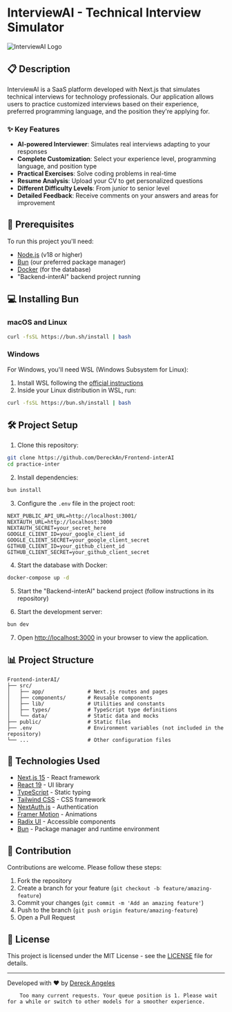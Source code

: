 # InterviewAI - Technical Interview Simulator

![InterviewAI Logo](https://via.placeholder.com/150)

## 📋 Description

InterviewAI is a SaaS platform developed with Next.js that simulates technical interviews for technology professionals. Our application allows users to practice customized interviews based on their experience, preferred programming language, and the position they're applying for.

### ✨ Key Features

- **AI-powered Interviewer**: Simulates real interviews adapting to your responses
- **Complete Customization**: Select your experience level, programming language, and position type
- **Practical Exercises**: Solve coding problems in real-time
- **Resume Analysis**: Upload your CV to get personalized questions
- **Different Difficulty Levels**: From junior to senior level
- **Detailed Feedback**: Receive comments on your answers and areas for improvement

## 🚀 Prerequisites

To run this project you'll need:

- [Node.js](https://nodejs.org/) (v18 or higher)
- [Bun](https://bun.sh/) (our preferred package manager)
- [Docker](https://www.docker.com/) (for the database)
- "Backend-interAI" backend project running

## 💻 Installing Bun

### macOS and Linux

```bash
curl -fsSL https://bun.sh/install | bash
```

### Windows

For Windows, you'll need WSL (Windows Subsystem for Linux):

1. Install WSL following the [official instructions](https://docs.microsoft.com/en-us/windows/wsl/install)
2. Inside your Linux distribution in WSL, run:

```bash
curl -fsSL https://bun.sh/install | bash
```

## 🛠️ Project Setup

1. Clone this repository:

```bash
git clone https://github.com/DereckAn/Frontend-interAI
cd practice-inter
```

2. Install dependencies:

```bash
bun install
```

3. Configure the `.env` file in the project root:

```
NEXT_PUBLIC_API_URL=http://localhost:3001/
NEXTAUTH_URL=http://localhost:3000
NEXTAUTH_SECRET=your_secret_here
GOOGLE_CLIENT_ID=your_google_client_id
GOOGLE_CLIENT_SECRET=your_google_client_secret
GITHUB_CLIENT_ID=your_github_client_id
GITHUB_CLIENT_SECRET=your_github_client_secret
```

4. Start the database with Docker:

```bash
docker-compose up -d
```

5. Start the "Backend-interAI" backend project (follow instructions in its repository)

6. Start the development server:

```bash
bun dev
```

7. Open [http://localhost:3000](http://localhost:3000) in your browser to view the application.

## 📊 Project Structure

```
Frontend-interAI/
├── src/
│   ├── app/              # Next.js routes and pages
│   ├── components/       # Reusable components
│   ├── lib/              # Utilities and constants
│   ├── types/            # TypeScript type definitions
│   └── data/             # Static data and mocks
├── public/               # Static files
├── .env                  # Environment variables (not included in the repository)
└── ...                   # Other configuration files
```

## 🧪 Technologies Used

- [Next.js 15](https://nextjs.org/) - React framework
- [React 19](https://reactjs.org/) - UI library
- [TypeScript](https://www.typescriptlang.org/) - Static typing
- [Tailwind CSS](https://tailwindcss.com/) - CSS framework
- [NextAuth.js](https://next-auth.js.org/) - Authentication
- [Framer Motion](https://www.framer.com/motion/) - Animations
- [Radix UI](https://www.radix-ui.com/) - Accessible components
- [Bun](https://bun.sh/) - Package manager and runtime environment

## 🤝 Contribution

Contributions are welcome. Please follow these steps:

1. Fork the repository
2. Create a branch for your feature (`git checkout -b feature/amazing-feature`)
3. Commit your changes (`git commit -m 'Add an amazing feature'`)
4. Push to the branch (`git push origin feature/amazing-feature`)
5. Open a Pull Request

## 📄 License

This project is licensed under the MIT License - see the [LICENSE](LICENSE) file for details.

---

Developed with ❤️ by [Dereck Angeles](https://github.com/DereckAn)

        Too many current requests. Your queue position is 1. Please wait for a while or switch to other models for a smoother experience.
